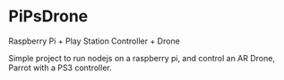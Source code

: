 # PiPsDrone
Raspberry Pi + Play Station Controller + Drone

Simple project to run nodejs on a raspberry pi, and control an AR Drone, Parrot with a PS3 controller.
